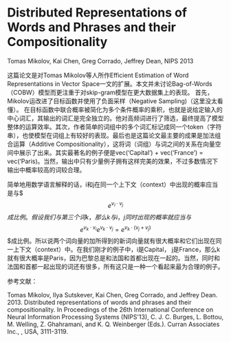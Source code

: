 # Distributed Representations of Words and Phrases and their Compositionality #
Tomas Mikolov, Kai Chen, Greg Corrado, Jeffrey Dean, NIPS 2013

这篇论文是对Tomas Mikolov等人所作Efficient Estimation of Word Representations in Vector Space一文的扩展。本文并未讨论Bag-of-Words （COBW）模型而更注重于对skip-gram模型在更大数据集上的表现。
首先，Mikolov运改进了目标函数并使用了负面采样（Negative Sampling)（这里没太看懂）。 在目标函数中联合概率被简化为多个条件概率的乘积，也就是说给定输入的中心词汇，其输出的词汇是完全独立的。他对高频词进行了筛选，最终提高了模型整体的运算效率。其次，作者简单的词组中的多个词汇标记成同一个token（字符串），也使模型在词组上有较好的表现。最后也是这篇论文最主要的成果是加法组合运算（Additive Compositionality），这将词（词组）与词之间的关系在向量空间中展示了出来。其实最著名的例子便是vec(‘Capital’) + vec(‘France’) = vec(‘Paris)。当然，输出中只有少量例子拥有这样完美的效果，不过多数情况下输出中概率较高的词较合理。

简单地用数学语言解释的话，i和j在同一个上下文（context）中出现的概率应当是与$$$e^{v_i \cdot v_j}$$$成比例。假设我们与第三个词k，那么k与i，j同时出现的概率就应当与$$$e^{v_k \cdot v_i}e^{v_k \cdot v_j} = e^{v_k\cdot(v_j+v_j)}$$$成比例。所以说两个词向量的加所得到的新词向量就有很大概率和它们出现在同一上下文（context）中。在我们刚才的例子中，i是Capital， j是France，那么k就有很大概率是Paris，因为巴黎总是和法国和首都出现在一起的。当然，同时和法国和首都一起出现的词还有很多，所有这只是一种一个看起来最为合理的例子。

参考文献：

Tomas Mikolov, Ilya Sutskever, Kai Chen, Greg Corrado, and Jeffrey Dean. 2013. Distributed representations of words and phrases and their compositionality. In Proceedings of the 26th International Conference on Neural Information Processing Systems (NIPS'13), C. J. C. Burges, L. Bottou, M. Welling, Z. Ghahramani, and K. Q. Weinberger (Eds.). Curran Associates Inc., , USA, 3111-3119.


